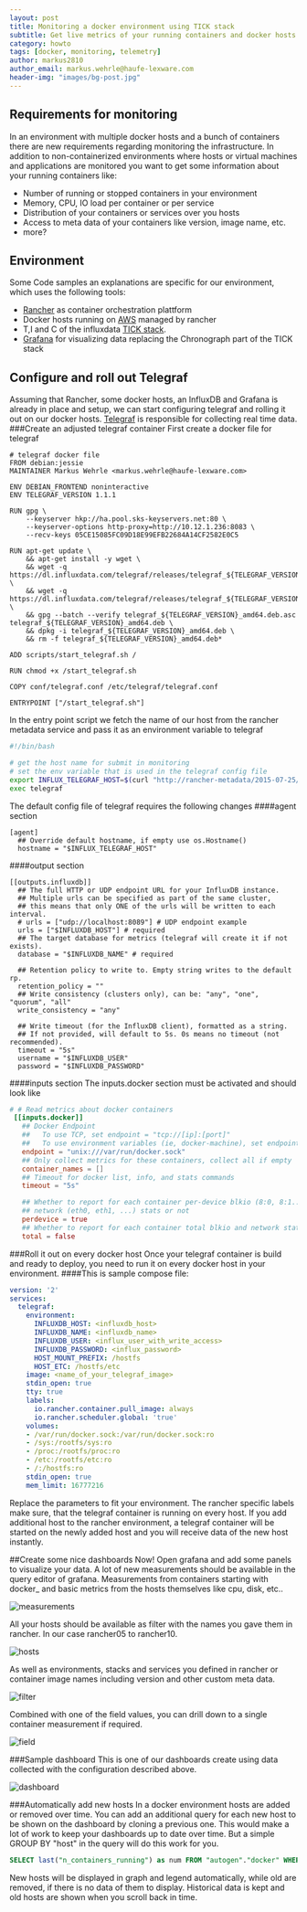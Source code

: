 ```yaml
---
layout: post
title: Monitoring a docker environment using TICK stack
subtitle: Get live metrics of your running containers and docker hosts in a rancher environment
category: howto
tags: [docker, monitoring, telemetry]
author: markus2810
author_email: markus.wehrle@haufe-lexware.com
header-img: "images/bg-post.jpg"
---
```


## Requirements for monitoring
In an environment with multiple docker hosts and a bunch of containers there are new requirements regarding monitoring the infrastructure.
In addition to non-containerized environments where hosts or virtual machines and applications are monitored you want to get some information about your running containers like:
* Number of running or stopped containers in your environment
* Memory, CPU, IO load per container or per service
* Distribution of your containers or services over you hosts
* Access to meta data of your containers like version, image name, etc.
* more?

## Environment
Some Code samples an explanations are specific for our environment, which uses the following tools:
* [Rancher](http://rancher.com/) as container orchestration plattform
* Docker hosts running on [AWS](https://aws.amazon.com) managed by rancher
* T,I and C of the influxdata [TICK stack](https://www.influxdata.com/open-source/).
* [Grafana](https://grafana.com/) for visualizing data replacing the Chronograph part of the TICK stack

## Configure and roll out Telegraf
Assuming that Rancher, some docker hosts, an InfluxDB and Grafana is already in place and setup, we can start configuring telegraf and rolling it out on our docker hosts.
[Telegraf](https://docs.influxdata.com/telegraf/v1.2/) is responsible for collecting real time data.
###Create an adjusted telegraf container
First create a docker file for telegraf
```docker
# telegraf docker file
FROM debian:jessie
MAINTAINER Markus Wehrle <markus.wehrle@haufe-lexware.com>

ENV DEBIAN_FRONTEND noninteractive
ENV TELEGRAF_VERSION 1.1.1

RUN gpg \
    --keyserver hkp://ha.pool.sks-keyservers.net:80 \
    --keyserver-options http-proxy=http://10.12.1.236:8083 \
    --recv-keys 05CE15085FC09D18E99EFB22684A14CF2582E0C5

RUN apt-get update \
    && apt-get install -y wget \
    && wget -q https://dl.influxdata.com/telegraf/releases/telegraf_${TELEGRAF_VERSION}_amd64.deb.asc \
    && wget -q https://dl.influxdata.com/telegraf/releases/telegraf_${TELEGRAF_VERSION}_amd64.deb \
    && gpg --batch --verify telegraf_${TELEGRAF_VERSION}_amd64.deb.asc telegraf_${TELEGRAF_VERSION}_amd64.deb \
    && dpkg -i telegraf_${TELEGRAF_VERSION}_amd64.deb \
    && rm -f telegraf_${TELEGRAF_VERSION}_amd64.deb* 

ADD scripts/start_telegraf.sh /

RUN chmod +x /start_telegraf.sh

COPY conf/telegraf.conf /etc/telegraf/telegraf.conf

ENTRYPOINT ["/start_telegraf.sh"]
````
In the entry point script we fetch the name of our host from the rancher metadata service and pass it as an environment variable to telegraf
```bash
#!/bin/bash

# get the host name for submit in monitoring
# set the env variable that is used in the telegraf config file
export INFLUX_TELEGRAF_HOST=$(curl "http://rancher-metadata/2015-07-25/self/host/hostname")
exec telegraf

```
The default config file of telegraf requires the following changes
####agent section
```
[agent] 
  ## Override default hostname, if empty use os.Hostname()
  hostname = "$INFLUX_TELEGRAF_HOST"
```
####output section
```
[[outputs.influxdb]]
  ## The full HTTP or UDP endpoint URL for your InfluxDB instance.
  ## Multiple urls can be specified as part of the same cluster,
  ## this means that only ONE of the urls will be written to each interval.
  # urls = ["udp://localhost:8089"] # UDP endpoint example
  urls = ["$INFLUXDB_HOST"] # required
  ## The target database for metrics (telegraf will create it if not exists).
  database = "$INFLUXDB_NAME" # required

  ## Retention policy to write to. Empty string writes to the default rp.
  retention_policy = ""
  ## Write consistency (clusters only), can be: "any", "one", "quorum", "all"
  write_consistency = "any"

  ## Write timeout (for the InfluxDB client), formatted as a string.
  ## If not provided, will default to 5s. 0s means no timeout (not recommended).
  timeout = "5s"
  username = "$INFLUXDB_USER"
  password = "$INFLUXDB_PASSWORD"
 ````
####inputs section
The inputs.docker section must be activated and should look like
```conf
# # Read metrics about docker containers
 [[inputs.docker]]
   ## Docker Endpoint
   ##   To use TCP, set endpoint = "tcp://[ip]:[port]"
   ##   To use environment variables (ie, docker-machine), set endpoint = "ENV"
   endpoint = "unix:///var/run/docker.sock"
   ## Only collect metrics for these containers, collect all if empty
   container_names = []
   ## Timeout for docker list, info, and stats commands
   timeout = "5s"

   ## Whether to report for each container per-device blkio (8:0, 8:1...) and
   ## network (eth0, eth1, ...) stats or not
   perdevice = true
   ## Whether to report for each container total blkio and network stats or not
   total = false
   ```
   
###Roll it out on every docker host
Once your telegraf container is build and ready to deploy, you need to run it on every docker host in your environment.
####This is sample compose file:
```yml
version: '2'
services:
  telegraf:
    environment:
      INFLUXDB_HOST: <influxdb_host>
      INFLUXDB_NAME: <influxdb_name>
      INFLUXDB_USER: <influx_user_with_write_access>
      INFLUXDB_PASSWORD: <influx_password>
      HOST_MOUNT_PREFIX: /hostfs
      HOST_ETC: /hostfs/etc
    image: <name_of_your_telegraf_image>
    stdin_open: true
    tty: true
    labels:
      io.rancher.container.pull_image: always
      io.rancher.scheduler.global: 'true'
    volumes:
    - /var/run/docker.sock:/var/run/docker.sock:ro
    - /sys:/rootfs/sys:ro
    - /proc:/rootfs/proc:ro
    - /etc:/rootfs/etc:ro
    - /:/hostfs:ro
    stdin_open: true
    mem_limit: 16777216
```
Replace the parameters to fit your environment. 
The rancher specific labels make sure, that the telegraf container is running on every host. 
If you add additional host to the rancher environment, a telegraf container will be started on the newly added host and you will receive data of the new host instantly.

##Create some nice dashboards
Now! Open grafana and add some panels to visualize your data.
A lot of new measurements should be available in the query editor of grafana. Measurements from containers starting with docker_ and basic metrics from the hosts themselves like cpu, disk, etc..

![measurements](/images/monitoring-docker-environment/measurements.png)

All your hosts should be available as filter with the names you gave them in rancher. In our case rancher05 to rancher10.

![hosts](/images/monitoring-docker-environment/hosts.png)

As well as environments, stacks and services you defined in rancher or container image names including version and other custom meta data.

![filter](/images/monitoring-docker-environment/filter.png)

Combined with one of the field values, you can drill down to a single container measurement if required.

![field](/images/monitoring-docker-environment/field.png)
 
###Sample dashboard
This is one of our dashboards create using data collected with the configuration described above.

![dashboard](/images/monitoring-docker-environment/dashboard.png)

###Automatically add new hosts
In a docker environment hosts are added or removed over time. 
You can add an additional query for each new host to be shown on the dashboard by cloning a previous one.
This would make a lot of work to keep your dashboards up to date over time.
But a simple GROUP BY "host" in the query will do this work for you. 
```SQL
SELECT last("n_containers_running") as num FROM "autogen"."docker" WHERE $timeFilter GROUP BY "host", time($interval) fill(null)
```
New hosts will be displayed in graph and legend automatically, while old are removed, if there is no data of them to display. 
Historical data is kept and old hosts are shown when you scroll back in time.

